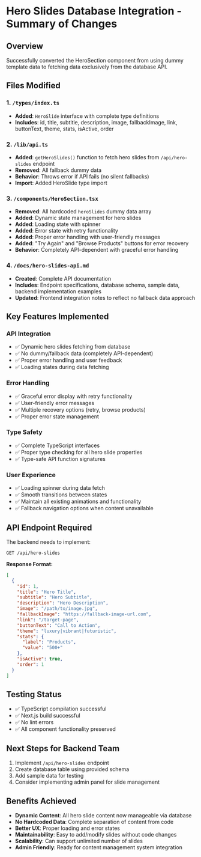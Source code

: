 # Hero Slides Database Integration - Summary of Changes

## Overview
Successfully converted the HeroSection component from using dummy template data to fetching data exclusively from the database API.

## Files Modified

### 1. `/types/index.ts`
- **Added**: `HeroSlide` interface with complete type definitions
- **Includes**: id, title, subtitle, description, image, fallbackImage, link, buttonText, theme, stats, isActive, order

### 2. `/lib/api.ts`
- **Added**: `getHeroSlides()` function to fetch hero slides from `/api/hero-slides` endpoint
- **Removed**: All fallback dummy data
- **Behavior**: Throws error if API fails (no silent fallbacks)
- **Import**: Added HeroSlide type import

### 3. `/components/HeroSection.tsx`
- **Removed**: All hardcoded `heroSlides` dummy data array
- **Added**: Dynamic state management for hero slides
- **Added**: Loading state with spinner
- **Added**: Error state with retry functionality
- **Added**: Proper error handling with user-friendly messages
- **Added**: "Try Again" and "Browse Products" buttons for error recovery
- **Behavior**: Completely API-dependent with graceful error handling

### 4. `/docs/hero-slides-api.md`
- **Created**: Complete API documentation
- **Includes**: Endpoint specifications, database schema, sample data, backend implementation examples
- **Updated**: Frontend integration notes to reflect no fallback data approach

## Key Features Implemented

### API Integration
- ✅ Dynamic hero slides fetching from database
- ✅ No dummy/fallback data (completely API-dependent)
- ✅ Proper error handling and user feedback
- ✅ Loading states during data fetching

### Error Handling
- ✅ Graceful error display with retry functionality
- ✅ User-friendly error messages
- ✅ Multiple recovery options (retry, browse products)
- ✅ Proper error state management

### Type Safety
- ✅ Complete TypeScript interfaces
- ✅ Proper type checking for all hero slide properties
- ✅ Type-safe API function signatures

### User Experience
- ✅ Loading spinner during data fetch
- ✅ Smooth transitions between states
- ✅ Maintain all existing animations and functionality
- ✅ Fallback navigation options when content unavailable

## API Endpoint Required

The backend needs to implement:
```
GET /api/hero-slides
```

**Response Format:**
```json
[
  {
    "id": 1,
    "title": "Hero Title",
    "subtitle": "Hero Subtitle",
    "description": "Hero Description",
    "image": "/path/to/image.jpg",
    "fallbackImage": "https://fallback-image-url.com",
    "link": "/target-page",
    "buttonText": "Call to Action",
    "theme": "luxury|vibrant|futuristic",
    "stats": {
      "label": "Products",
      "value": "500+"
    },
    "isActive": true,
    "order": 1
  }
]
```

## Testing Status
- ✅ TypeScript compilation successful
- ✅ Next.js build successful
- ✅ No lint errors
- ✅ All component functionality preserved

## Next Steps for Backend Team
1. Implement `/api/hero-slides` endpoint
2. Create database table using provided schema
3. Add sample data for testing
4. Consider implementing admin panel for slide management

## Benefits Achieved
- **Dynamic Content**: All hero slide content now manageable via database
- **No Hardcoded Data**: Complete separation of content from code
- **Better UX**: Proper loading and error states
- **Maintainability**: Easy to add/modify slides without code changes
- **Scalability**: Can support unlimited number of slides
- **Admin Friendly**: Ready for content management system integration
